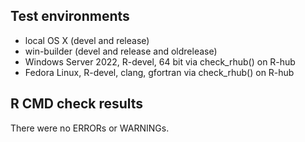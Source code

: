 ## Test environments
* local OS X (devel and release)
* win-builder (devel and release and oldrelease)
* Windows Server 2022, R-devel, 64 bit via check_rhub() on R-hub
* Fedora Linux, R-devel, clang, gfortran via check_rhub() on R-hub

## R CMD check results
There were no ERRORs or WARNINGs.
